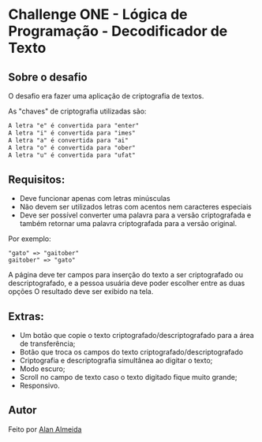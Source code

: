 # Challenge ONE - Lógica de Programação - Decodificador de Texto

## Sobre o desafio

O desafio era fazer uma aplicação de criptografia de textos.

As "chaves" de criptografia utilizadas são:

```html
A letra "e" é convertida para "enter"
A letra "i" é convertida para "imes"
A letra "a" é convertida para "ai"
A letra "o" é convertida para "ober"
A letra "u" é convertida para "ufat"
```

## Requisitos:

- Deve funcionar apenas com letras minúsculas
- Não devem ser utilizados letras com acentos nem caracteres especiais
- Deve ser possível converter uma palavra para a versão criptografada e também retornar uma palavra criptografada para a versão original.

Por exemplo:

```TXT
"gato" => "gaitober"
gaitober" => "gato"
```

A página deve ter campos para inserção do texto a ser criptografado ou descriptografado, e a pessoa usuária deve poder escolher entre as duas opções
O resultado deve ser exibido na tela.

## Extras:

- Um botão que copie o texto criptografado/descriptografado para a área de transferência;
- Botão que troca os campos do texto criptografado/descriptografado
- Criptografia e descriptografia simultânea ao digitar o texto;
- Modo escuro;
- Scroll no campo de texto caso o texto digitado fique muito grande;
- Responsivo.

## Autor
<span>Feito por <a href="https://www.linkedin.com/in/4lan-4lmeida/">Alan Almeida </a></span>
